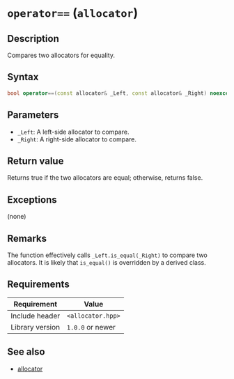 # `operator==` (`allocator`)

## Description

Compares two allocators for equality.

## Syntax

```cpp
bool operator==(const allocator& _Left, const allocator& _Right) noexcept;
```

## Parameters

- `_Left`: A left-side allocator to compare.
- `_Right`: A right-side allocator to compare.

## Return value

Returns true if the two allocators are equal; otherwise, returns false.

## Exceptions

(none)

## Remarks

The function effectively calls `_Left.is_equal(_Right)` to compare two allocators. It is likely that `is_equal()` is overridden by a derived class.

## Requirements

| Requirement     | Value             |
|-----------------|-------------------|
| Include header  | `<allocator.hpp>` |
| Library version | `1.0.0` or newer  |

## See also

- [allocator](allocator.md)